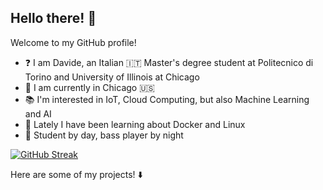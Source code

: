 ## Hello there! 👀

Welcome to my GitHub profile!

- ❓ I am Davide, an Italian 🇮🇹 Master's degree student at Politecnico di Torino and University of Illinois at Chicago
- 📍 I am currently in Chicago 🇺🇸
- 📚 I'm interested in IoT, Cloud Computing, but also Machine Learning and AI
- 🌱 Lately I have been learning about Docker and Linux
- 🎸 Student by day, bass player by night

[![GitHub Streak](https://streak-stats.demolab.com?user=davmacario&theme=gruvbox-duo&hide_border=true)](https://git.io/streak-stats)

Here are some of my projects! ⬇️

<!--
[![Anurag's GitHub stats](https://github-readme-stats.vercel.app/api?username=davmacario)](https://github.com/anuraghazra/github-readme-stats)

**davmacario/davmacario** is a ✨ _special_ ✨ repository because its `README.md` (this file) appears on your GitHub profile.

Here are some ideas to get you started:

- 🔭 I’m currently working on ...
- 🌱 I’m currently learning ...
- 👯 I’m looking to collaborate on ...
- 🤔 I’m looking for help with ...
- 💬 Ask me about ...
- 📫 How to reach me: ...
- 😄 Pronouns: ...
- ⚡ Fun fact: ...
-->
